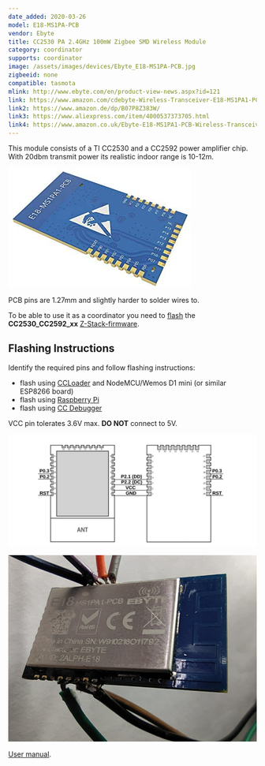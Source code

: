 ```yaml
---
date_added: 2020-03-26
model: E18-MS1PA-PCB
vendor: Ebyte
title: CC2530 PA 2.4GHz 100mW Zigbee SMD Wireless Module
category: coordinator
supports: coordinator
image: /assets/images/devices/Ebyte_E18-MS1PA-PCB.jpg
zigbeeid: none
compatible: tasmota
mlink: http://www.ebyte.com/en/product-view-news.aspx?id=121
link: https://www.amazon.com/cdebyte-Wireless-Transceiver-E18-MS1PA1-PCB-Antenna/dp/B082M6W88K/
link2: https://www.amazon.de/dp/B07P8Z383W/
link3: https://www.aliexpress.com/item/4000537373705.html
link4: https://www.amazon.co.uk/Ebyte-E18-MS1PA1-PCB-Wireless-Transceiver-Transmitter/dp/B07P8Z383W
---
```

This module consists of a TI CC2530 and a CC2592 power amplifier chip. With 20dbm transmit power its realistic indoor range is 10-12m.

![Back](/assets/images/devices/Ebyte_E18-MS1PA-PCB_back.jpg)

PCB pins are 1.27mm and slightly harder to solder wires to.

To be able to use it as a coordinator you need to [flash](flashing_ccloader) the **CC2530_CC2592_xx** [Z-Stack-firmware](https://github.com/Koenkk/Z-Stack-firmware/).

## Flashing Instructions
Identify the required pins and follow flashing instructions:
- flash using [CCLoader](/flashing_ccloader.html) and NodeMCU/Wemos D1 mini (or similar ESP8266 board)
- flash using [Raspberry Pi](http://www.marrold.co.uk/2019/12/flashing-cc2530-cc2591-zigbee-module.html)
- flash using [CC Debugger](http://ptvo.info/how-to-select-and-flash-cc2530-144/) 

VCC pin tolerates 3.6V max. **DO NOT** connect to 5V.

![Pinout](/assets/images/devices/Ebyte_E18-MS1PA-PCB_pinout.jpg)

![Wired to Dupont cables](/assets/images/devices/Ebyte_E18-MS1PA-PCB_wired.jpg)

[User manual](/assets/files/E18-MS1PA1-PCB_Usermanual_EN_v1.1.pdf).

